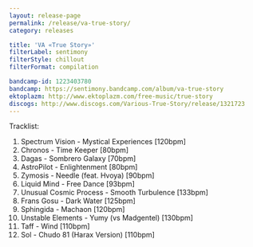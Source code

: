 ```yaml
---
layout: release-page
permalink: /release/va-true-story/
category: releases

title: 'VA «True Story»'
filterLabel: sentimony
filterStyle: chillout
filterFormat: compilation

bandcamp-id: 1223403780
bandcamp: https://sentimony.bandcamp.com/album/va-true-story
ektoplazm: http://www.ektoplazm.com/free-music/true-story
discogs: http://www.discogs.com/Various-True-Story/release/1321723
---
```


Tracklist:

01. Spectrum Vision - Mystical Experiences [120bpm]
02. Chronos - Time Keeper [80bpm]
03. Dagas - Sombrero Galaxy [70bpm]
04. AstroPilot - Enlightenment [80bpm]
05. Zymosis - Needle (feat. Hvoya) [90bpm]
06. Liquid Mind - Free Dance [93bpm]
07. Unusual Cosmic Process - Smooth Turbulence [133bpm]
08. Frans Gosu - Dark Water [125bpm]
09. Sphingida - Machaon [120bpm]
10. Unstable Elements - Yumy (vs Madgentel) [130bpm]
11. Taff - Wind [110bpm]
12. Sol - Chudo 81 (Harax Version) [110bpm]
